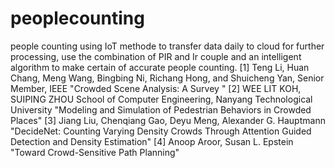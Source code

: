 # peoplecounting
people counting using IoT methode to transfer data daily to cloud for further processing, use the combination of PIR and Ir couple and an intelligent algorithm to make certain of accurate people counting. 
[1] Teng Li, Huan Chang, Meng Wang, Bingbing Ni, Richang Hong, and Shuicheng Yan, Senior Member, IEEE "Crowded Scene Analysis: A Survey "
[2] WEE LIT KOH, SUIPING ZHOU School of Computer Engineering, Nanyang Technological University "Modeling and Simulation of Pedestrian Behaviors in Crowded Places"
[3] Jiang Liu, Chenqiang Gao, Deyu Meng, Alexander G. Hauptmann "DecideNet: Counting Varying Density Crowds Through Attention Guided Detection and Density Estimation"
[4] Anoop Aroor, Susan L. Epstein "Toward Crowd-Sensitive Path Planning"
